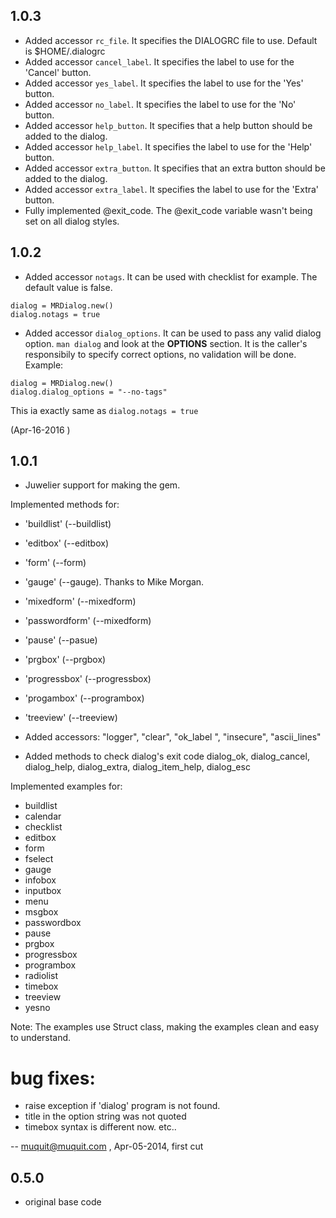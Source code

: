 ## 1.0.3
* Added accessor `rc_file`. It specifies the DIALOGRC file to use.  Default is $HOME/.dialogrc
* Added accessor `cancel_label`. It specifies the label to use for the 'Cancel' button. 
* Added accessor `yes_label`. It specifies the label to use for the 'Yes' button.
* Added accessor `no_label`. It specifies the label to use for the 'No' button.
* Added accessor `help_button`. It specifies that a help button should be added to the dialog.
* Added accessor `help_label`. It specifies the label to use for the 'Help' button.
* Added accessor `extra_button`. It specifies that an extra button should be added to the dialog. 
* Added accessor `extra_label`. It specifies the label to use for the 'Extra' button.
* Fully implemented @exit_code. The @exit_code variable wasn't being set on all dialog styles.

## 1.0.2

* Added accessor `notags`. It can be used with checklist for example. The default value is false.

 ```
 dialog = MRDialog.new()
 dialog.notags = true
 ```
* Added accessor `dialog_options`. It can be used to pass any valid dialog option. `man dialog` and look at the **OPTIONS** section. It is the caller's responsibily to specify correct options, no validation will be done. Example:

```
dialog = MRDialog.new()
dialog.dialog_options = "--no-tags"
```
This ia exactly same as `dialog.notags = true`

(Apr-16-2016 )

## 1.0.1

* Juwelier support for making the gem.

Implemented methods for: 

*  'buildlist' (--buildlist)
*  'editbox' (--editbox)
*  'form' (--form)
*  'gauge' (--gauge). Thanks to Mike Morgan.
*  'mixedform' (--mixedform)
*  'passwordform' (--mixedform)
*  'pause' (--pasue)
*  'prgbox' (--prgbox)
*  'progressbox' (--progressbox)
*  'progambox' (--programbox)
*  'treeview' (--treeview)

* Added accessors:
    "logger", "clear", "ok_label <label>", "insecure", "ascii_lines"
* Added methods to check dialog's exit code
    dialog_ok, dialog_cancel, dialog_help, dialog_extra,
    dialog_item_help, dialog_esc

Implemented examples for:

* buildlist
* calendar
* checklist
* editbox
* form
* fselect
* gauge
* infobox
* inputbox
* menu
* msgbox
* passwordbox
* pause
* prgbox
* progressbox
* programbox
* radiolist
* timebox
* treeview
* yesno

Note: The examples use Struct class, making the examples clean and 
easy to understand. 


# bug fixes:

* raise exception if 'dialog' program is not found.
* title in the option string was not quoted
* timebox syntax is different now.
etc..

-- muquit@muquit.com , Apr-05-2014, first cut

## 0.5.0

* original base code
